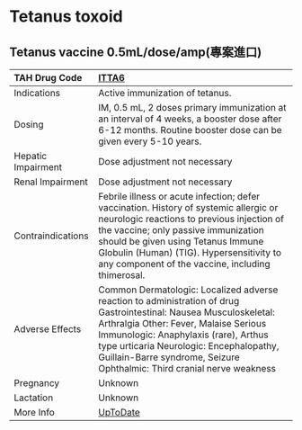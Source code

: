 # Tetanus toxoid

## Tetanus vaccine 0.5mL/dose/amp(專案進口)

| TAH Drug Code      | [ITTA6](https://www.tahsda.org.tw/drugs/hissearch.php?drug_code=ITTA6)                                                                                                                                                                                                                                                    |
|:-------------------|:--------------------------------------------------------------------------------------------------------------------------------------------------------------------------------------------------------------------------------------------------------------------------------------------------------------------------|
| Indications        | Active immunization of tetanus.                                                                                                                                                                                                                                                                                           |
| Dosing             | IM, 0.5 mL, 2 doses primary immunization at an interval of 4 weeks, a booster dose after 6-12 months. Routine booster dose can be given every 5-10 years.                                                                                                                                                                 |
| Hepatic Impairment | Dose adjustment not necessary                                                                                                                                                                                                                                                                                             |
| Renal Impairment   | Dose adjustment not necessary                                                                                                                                                                                                                                                                                             |
| Contraindications  | Febrile illness or acute infection; defer vaccination. History of systemic allergic or neurologic reactions to previous injection of the vaccine; only passive immunization should be given using Tetanus Immune Globulin (Human) (TIG). Hypersensitivity to any component of the vaccine, including thimerosal.          |
| Adverse Effects    | Common Dermatologic: Localized adverse reaction to administration of drug Gastrointestinal: Nausea Musculoskeletal: Arthralgia Other: Fever, Malaise Serious Immunologic: Anaphylaxis (rare), Arthus type urticaria Neurologic: Encephalopathy, Guillain-Barre syndrome, Seizure Ophthalmic: Third cranial nerve weakness |
| Pregnancy          | Unknown                                                                                                                                                                                                                                                                                                                   |
| Lactation          | Unknown                                                                                                                                                                                                                                                                                                                   |
| More Info          | [UpToDate](https://www.uptodate.com/contents/tetanus-toxoid-drug-information)                                                                                                                                                                                                                                             |

